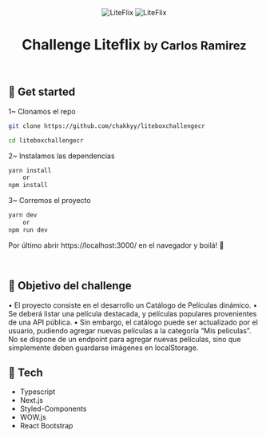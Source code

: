 <div align="center">
<img src='https://i.imgur.com/ENpgWkX.jpg' alt="LiteFlix" />
<img src='https://i.imgur.com/u3xybqy.jpg' alt="LiteFlix" />

 <h1><strong>Challenge Liteflix</strong>
 <small>by Carlos Ramirez</small>
 </h1>
</div>

<br />

## 🤔 Get started

1~ Clonamos el repo
```bash
git clone https://github.com/chakkyy/liteboxchallengecr

cd liteboxchallengecr

```

2~ Instalamos las dependencias
```bash
yarn install
    or
npm install
```

3~ Corremos el proyecto
```bash
yarn dev
    or
npm run dev
```

Por último abrir https://localhost:3000/ en el navegador y boilá! 🚀

<br />

## 🛒 Objetivo del challenge

• El proyecto consiste en el desarrollo un Catálogo de Películas dinámico.
• Se deberá listar una película destacada, y películas populares provenientes de una API pública.
• Sin embargo, el catálogo puede ser actualizado por el usuario, pudiendo agregar nuevas películas a la categoría “Mis películas”. No se dispone de un endpoint para agregar nuevas películas, sino que simplemente deben guardarse imágenes en localStorage.
<br />

## 🧱 Tech

- Typescript
- Next.js
- Styled-Components
- WOW.js
- React Bootstrap

